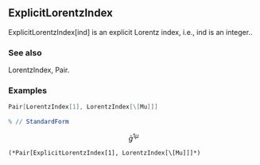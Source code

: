 ##  ExplicitLorentzIndex 

ExplicitLorentzIndex[ind] is an explicit Lorentz index, i.e., ind is an integer..

###  See also 

LorentzIndex, Pair.

###  Examples 

```mathematica
Pair[LorentzIndex[1], LorentzIndex[\[Mu]]] 
 
% // StandardForm
```

$$\bar{g}^{1\mu }$$

```
(*Pair[ExplicitLorentzIndex[1], LorentzIndex[\[Mu]]]*)
```